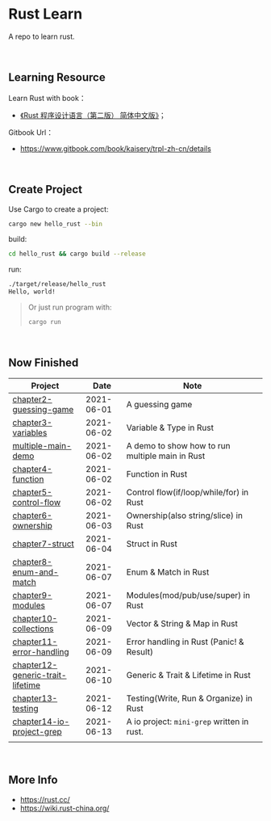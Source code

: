 # Rust Learn

A repo to learn rust.

<br/>

## Learning Resource

Learn Rust with book：

-   [《Rust 程序设计语言（第二版） 简体中文版》](https://www.bookstack.cn/books/trpl-zh-cn)；

Gitbook Url：

-   https://www.gitbook.com/book/kaisery/trpl-zh-cn/details

<br/>

## Create Project

Use Cargo to create a project:

```bash
cargo new hello_rust --bin
```

build:

```bash
cd hello_rust && cargo build --release
```

run:

```bash
./target/release/hello_rust
Hello, world!
```

>   Or just run program with:
>
>   ```bash
>   cargo run
>   ```

<br/>

## Now Finished

| Project                                                      | Date       | Note                                            |
| ------------------------------------------------------------ | ---------- | ----------------------------------------------- |
| [chapter2-guessing-game](https://github.com/JasonkayZK/rust-learn/tree/chapter2-guessing-game) | 2021-06-01 | A guessing game                                 |
| [chapter3-variables](https://github.com/JasonkayZK/rust-learn/tree/chapter3-variables) | 2021-06-02 | Variable & Type in Rust                         |
| [multiple-main-demo](https://github.com/JasonkayZK/rust-learn/tree/multiple-main-demo) | 2021-06-02 | A demo to show how to run multiple main in Rust |
| [chapter4-function](https://github.com/JasonkayZK/rust-learn/tree/chapter4-function) | 2021-06-02 | Function in Rust                                |
| [chapter5-control-flow](https://github.com/JasonkayZK/rust-learn/tree/chapter5-control-flow) | 2021-06-02 | Control flow(if/loop/while/for) in Rust         |
| [chapter6-ownership](https://github.com/JasonkayZK/rust-learn/tree/chapter6-ownership) | 2021-06-03 | Ownership(also string/slice) in Rust            |
| [chapter7-struct](https://github.com/JasonkayZK/rust-learn/tree/chapter7-struct) | 2021-06-04 | Struct in Rust                                  |
| [chapter8-enum-and-match](https://github.com/JasonkayZK/rust-learn/tree/chapter8-enum-and-match) | 2021-06-07 | Enum & Match in Rust                            |
| [chapter9-modules](https://github.com/JasonkayZK/rust-learn/tree/chapter9-modules) | 2021-06-07 | Modules(mod/pub/use/super) in Rust              |
| [chapter10-collections](https://github.com/JasonkayZK/rust-learn/tree/chapter10-collections) | 2021-06-09 | Vector & String & Map in Rust                   |
| [chapter11-error-handling](https://github.com/JasonkayZK/rust-learn/tree/chapter11-error-handling) | 2021-06-09 | Error handling in Rust (Panic! & Result)        |
| [chapter12-generic-trait-lifetime](https://github.com/JasonkayZK/rust-learn/tree/chapter12-generic-trait-lifetime) | 2021-06-10 | Generic & Trait & Lifetime in Rust              |
| [chapter13-testing](https://github.com/JasonkayZK/rust-learn/tree/chapter13-testing) | 2021-06-12 | Testing(Write, Run & Organize) in Rust          |
| [chapter14-io-project-grep](https://github.com/JasonkayZK/rust-learn/tree/chapter14-io-project-grep) | 2021-06-13 | A io project: `mini-grep` written in rust.      |
|                                                              |            |                                                 |

<br/>

## More Info

-   https://rust.cc/
-   https://wiki.rust-china.org/

